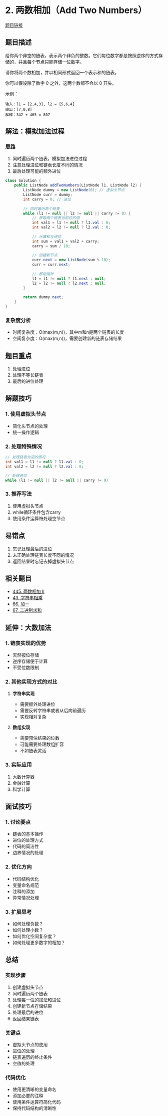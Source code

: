 # 2. 两数相加（Add Two Numbers）

[题目链接](https://leetcode.com/problems/add-two-numbers/)

## 题目描述
给你两个非空的链表，表示两个非负的整数。它们每位数字都是按照逆序的方式存储的，并且每个节点只能存储一位数字。

请你将两个数相加，并以相同形式返回一个表示和的链表。

你可以假设除了数字 0 之外，这两个数都不会以 0 开头。

示例：
```
输入：l1 = [2,4,3], l2 = [5,6,4]
输出：[7,0,8]
解释：342 + 465 = 807
```

## 解法：模拟加法过程

### 思路
1. 同时遍历两个链表，模拟加法进位过程
2. 注意处理进位和链表长度不同的情况
3. 最后处理可能的额外进位

```java
class Solution {
    public ListNode addTwoNumbers(ListNode l1, ListNode l2) {
        ListNode dummy = new ListNode(0); // 虚拟头节点
        ListNode curr = dummy;
        int carry = 0; // 进位
        
        // 同时遍历两个链表
        while (l1 != null || l2 != null || carry != 0) {
            // 获取两个链表当前位的值
            int val1 = l1 != null ? l1.val : 0;
            int val2 = l2 != null ? l2.val : 0;
            
            // 计算和与进位
            int sum = val1 + val2 + carry;
            carry = sum / 10;
            
            // 创建新节点
            curr.next = new ListNode(sum % 10);
            curr = curr.next;
            
            // 移动指针
            l1 = l1 != null ? l1.next : null;
            l2 = l2 != null ? l2.next : null;
        }
        
        return dummy.next;
    }
}
```

### 复杂度分析
- 时间复杂度：O(max(m,n))，其中m和n是两个链表的长度
- 空间复杂度：O(max(m,n))，需要创建新的链表存储结果

## 题目重点
1. 处理进位
2. 处理不等长链表
3. 最后的进位处理

## 解题技巧

### 1. 使用虚拟头节点
- 简化头节点的处理
- 统一操作逻辑

### 2. 处理特殊情况
```java
// 处理链表为空的情况
int val1 = l1 != null ? l1.val : 0;
int val2 = l2 != null ? l2.val : 0;

// 处理进位
while (l1 != null || l2 != null || carry != 0)
```

### 3. 推荐写法
1. 使用虚拟头节点
2. while循环条件包含carry
3. 使用条件运算符处理空节点

## 易错点
1. 忘记处理最后的进位
2. 未正确处理链表长度不同的情况
3. 返回结果时忘记去掉虚拟头节点

## 相关题目
- [445. 两数相加 II](https://leetcode.com/problems/add-two-numbers-ii/)
- [43. 字符串相乘](https://leetcode.com/problems/multiply-strings/)
- [66. 加一](https://leetcode.com/problems/plus-one/)
- [67. 二进制求和](https://leetcode.com/problems/add-binary/)

## 延伸：大数加法

### 1. 链表实现的优势
- 天然按位存储
- 逆序存储便于计算
- 不受位数限制

### 2. 其他实现方式的对比
1. **字符串实现**
   - 需要额外处理进位
   - 需要反转字符串或者从后向前遍历
   - 实现相对复杂

2. **数组实现**
   - 需要预估结果的位数
   - 可能需要处理数组扩容
   - 不如链表灵活

### 3. 实际应用
1. 大数计算器
2. 金融计算
3. 科学计算

## 面试技巧

### 1. 讨论要点
- 链表的基本操作
- 进位的处理方式
- 代码的简洁性
- 边界情况的处理

### 2. 优化方向
- 代码结构优化
- 变量命名规范
- 注释的添加
- 异常情况处理

### 3. 扩展思考
- 如何处理负数？
- 如何处理小数？
- 如何优化空间复杂度？
- 如何处理更多数字的相加？

## 总结

### 实现步骤
1. 创建虚拟头节点
2. 同时遍历两个链表
3. 处理每一位的加法和进位
4. 创建新节点存储结果
5. 处理最后的进位
6. 返回结果链表

### 关键点
- 虚拟头节点的使用
- 进位的处理
- 链表遍历的终止条件
- 空值的处理

### 代码优化
- 使用更清晰的变量命名
- 添加必要的注释
- 使用条件运算符简化代码
- 保持代码结构的清晰性
